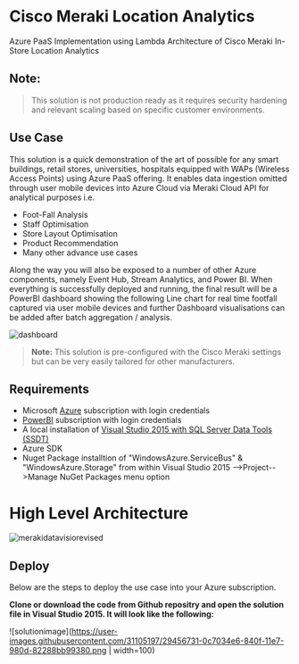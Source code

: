 # Cisco Meraki Location Analytics
Azure PaaS Implementation using Lambda Architecture of Cisco Meraki In-Store Location Analytics

## **Note:**
> This solution is not production ready as it requires security hardening and relevant scaling based on specific customer environments. 

## Use Case

This solution is a quick demonstration of the art of possible for any smart buildings, retail stores, universities, hospitals equipped with WAPs (Wireless Access Points) using Azure PaaS offering. It enables data ingestion omitted through user mobile devices into Azure Cloud via Meraki Cloud API for analytical purposes i.e. 

- Foot-Fall Analysis
- Staff Optimisation
- Store Layout Optimisation 
- Product Recommendation
- Many other advance use cases

Along the way you will also be exposed to a number of other Azure components, namely Event Hub, Stream Analytics, and Power BI. When everything is successfully deployed and running, the final result will be a PowerBI dashboard showing the following Line chart for real time footfall captured via user mobile devices and further Dashboard visualisations can be added after batch aggregation / analysis.

![dashboard](https://user-images.githubusercontent.com/31105197/29453710-7f8b1642-8402-11e7-9f3f-99b90d96c39c.png)

> **Note:** This solution is pre-configured with the Cisco Meraki settings but can be very easily tailored for other manufacturers. 

## Requirements

- Microsoft <a href="https://azure.microsoft.com/en-us/">Azure</a> subscription with login credentials
- <a href="https://powerbi.microsoft.com/">PowerBI</a> subscription with login credentials
- A local installation of <a href="https://azure.microsoft.com/en-us/documentation/articles/sql-data-warehouse-install-visual-studio/">Visual Studio 2015 with SQL Server Data Tools (SSDT)</a>
- Azure SDK
- Nuget Package installtion of "WindowsAzure.ServiceBus" & "WindowsAzure.Storage" from within Visual Studio 2015 -->Project-->Manage NuGet Packages menu option

# High Level Architecture

![merakidatavisiorevised](https://user-images.githubusercontent.com/31105197/29423338-3d5d95e0-8373-11e7-804c-316d3e005c94.jpg)

## Deploy

Below are the steps to deploy the use case into your Azure subscription.

**Clone or download the code from Github repositry and open the solution file in Visual Studio 2015. It will look like the following:**

![solutionimage](https://user-images.githubusercontent.com/31105197/29456731-0c7034e6-840f-11e7-980d-82288bb99380.png | width=100)


